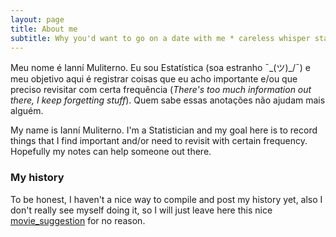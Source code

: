 ```yaml
---
layout: page
title: About me
subtitle: Why you'd want to go on a date with me * careless whisper starts playing *
---
```


Meu nome é Ianní Muliterno.  Eu sou Estatística (soa estranho ¯\_(ツ)_/¯) e meu objetivo aqui é registrar coisas que eu acho importante e/ou que preciso revisitar com certa frequência (*There's too much information out there, I keep forgetting stuff*). Quem sabe essas anotações não ajudam mais alguém.  

My name is Ianní Muliterno. I'm a Statistician and my goal here is to record things that I find important and/or need to revisit with certain frequency. Hopefully my notes can help someone out there. 

### My history 

To be honest, I haven't a nice way to compile and post my history yet, also I don't really see myself doing it, so I will just leave here this nice [movie_suggestion](http://en.wikipedia.org/wiki/The_Princess_Bride_%28film%29) for no reason. 
